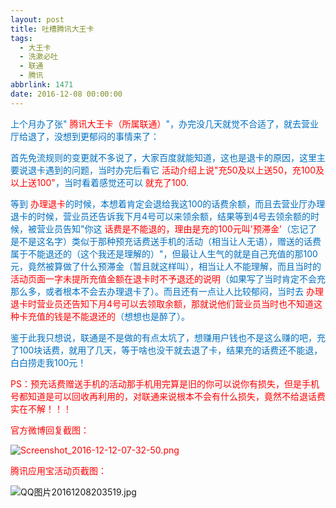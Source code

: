 ```yaml
---
layout: post
title: 吐槽腾讯大王卡
tags:
  - 大王卡
  - 洗漱必吐
  - 联通
  - 腾讯
abbrlink: 1471
date: 2016-12-08 00:00:00
---
```


<!-- build time:Sat Jun 23 2018 12:05:16 GMT+0800 (中国标准时间) -->

<span style="color:#0070c0">上个月办了张" <span style="color:red">腾讯大王卡（所属联通）</span>"，办完没几天就觉不合适了，就去营业厅给退了，没想到更郁闷的事情来了：</span>

<span style="color:#0070c0">首先免流规则的变更就不多说了，大家百度就能知道，这也是退卡的原因，这里主要说退卡遇到的问题，当时办完后看它 <span style="color:red">活动介绍上说"充50及以上送50，充100及以上送100"</span>，当时看着感觉还可以 <span style="color:red">就充了100</span>.</span>

<span style="color:#0070c0">等到 <span style="color:red">办理退卡</span>的时候，本想着肯定会退给我这100的话费余额，而且去营业厅办理退卡的时候，营业员还告诉我下月4号可以来领余额，结果等到4号去领余额的时候，被营业员告知"你这 <span style="color:red">话费是不能退的，理由是充的100元叫'预滞金'</span>（忘记了是不是这名字）类似于那种预充话费送手机的活动（相当让人无语），赠送的话费属于不能退还的（这个我还是理解的）"，但最让人生气的就是自己充值的那100元，竟然被算做了什么预滞金（暂且就这样叫），相当让人不能理解，而且当时的 <span style="color:red">活动页面一字未提所充值金额在退卡时不予退还的说明</span>（如果写了当时肯定不会充那么多，或者根本不会去办理退卡了）。而且还有一点让人比较郁闷，当时去 <span style="color:red">办理退卡时营业员还告知下月4号可以去领取余额，那就说他们营业员当时也不知道这种卡充值的钱是不能退还的</span>（想想也是醉了）。</span>

<span style="color:#0070c0">鉴于此我只想说，联通是不是做的有点太坑了，想赚用户钱也不是这么赚的吧，充了100块话费，就用了几天，等于啥也没干就去退了卡，结果充的话费还不能退，白白捞走我100元！</span>

<span style="font-size:14px;color:red">PS：预充话费赠送手机的活动那手机用完算是旧的你可以说你有损失，但是手机号都知道是可以回收再利用的，对联通来说根本不会有什么损失，竟然不给退话费实在不解！！！</span>

<span style="color:red">官方微博回复截图：</span>

<span style="color:red">![Screenshot_2016-12-12-07-32-50.png](http://image.bmqy.net/uploads/2016/12/1481520603909726.png "1481520603909726.png")</span>

<span style="color:red"></span>

<span style="color:red">腾讯应用宝活动页截图：</span>

![QQ图片20161208203519.jpg](http://image.bmqy.net/uploads/2016/12/1481200568167857.jpg "1481200568167857.jpg")
<!-- rebuild by neat -->